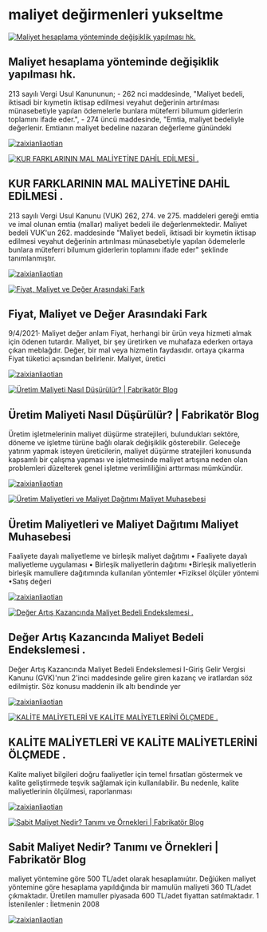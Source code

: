 # maliyet değirmenleri yukseltme
<a href="https://mnn.zoosnet.net/LR/Chatpre.aspx?id=MNN94995150&p=https://topgrinding.com/" target="_blank">![Maliyet hesaplama yönteminde değişiklik yapılması hk.](https://github.com/technlg/images/blob/main/51.jpg)</a>
## Maliyet hesaplama yönteminde değişiklik yapılması hk.
213 sayılı Vergi Usul Kanununun; - 262 nci maddesinde, "Maliyet bedeli, iktisadi bir kıymetin iktisap edilmesi veyahut değerinin artırılması münasebetiyle yapılan ödemelerle bunlara müteferri bilumum giderlerin toplamını ifade eder.", - 274 üncü maddesinde, "Emtia, maliyet bedeliyle değerlenir. Emtianın maliyet bedeline nazaran değerleme günündeki 
<a href="https://mnn.zoosnet.net/LR/Chatpre.aspx?id=MNN94995150&p=https://topgrinding.com/" target="_blank"><img src="https://github.com/technlg/images/raw/main/chat11.jpg" alt="zaixianliaotian"/></a><a href="//whatsapp.shibangsoft.com/WhatsApp.php" ><img src="https://github.com/technlg/images/raw/main/chat11.png" alt=""></a>
<a href="https://mnn.zoosnet.net/LR/Chatpre.aspx?id=MNN94995150&p=https://topgrinding.com/" target="_blank">![KUR FARKLARININ MAL MALİYETİNE DAHİL EDİLMESİ .](https://github.com/technlg/images/blob/main/62.jpg)</a>
## KUR FARKLARININ MAL MALİYETİNE DAHİL EDİLMESİ .
213 sayılı Vergi Usul Kanunu (VUK) 262, 274. ve 275. maddeleri gereği emtia ve imal olunan emtia (mallar) maliyet bedeli ile değerlenmektedir. Maliyet bedeli VUK'un 262. maddesinde "Maliyet bedeli, iktisadi bir kıymetin iktisap edilmesi veyahut değerinin artırılması münasebetiyle yapılan ödemelerle bunlara müteferri bilumum giderlerin toplamını ifade eder" şeklinde tanımlanmıştır.
<a href="https://mnn.zoosnet.net/LR/Chatpre.aspx?id=MNN94995150&p=https://topgrinding.com/" target="_blank"><img src="https://github.com/technlg/images/raw/main/chat11.jpg" alt="zaixianliaotian"/></a><a href="//whatsapp.shibangsoft.com/WhatsApp.php" ><img src="https://github.com/technlg/images/raw/main/chat11.png" alt=""></a>
<a href="https://mnn.zoosnet.net/LR/Chatpre.aspx?id=MNN94995150&p=https://topgrinding.com/" target="_blank">![Fiyat, Maliyet ve Değer Arasındaki Fark](https://github.com/technlg/images/blob/main/17.jpg)</a>
## Fiyat, Maliyet ve Değer Arasındaki Fark
9/4/2021· Maliyet değer anlam Fiyat, herhangi bir ürün veya hizmeti almak için ödenen tutardır. Maliyet, bir şey üretirken ve muhafaza ederken ortaya çıkan meblağdır. Değer, bir mal veya hizmetin faydasıdır. ortaya çıkarma Fiyat tüketici açısından belirlenir. Maliyet, üretici
<a href="https://mnn.zoosnet.net/LR/Chatpre.aspx?id=MNN94995150&p=https://topgrinding.com/" target="_blank"><img src="https://github.com/technlg/images/raw/main/chat11.jpg" alt="zaixianliaotian"/></a><a href="//whatsapp.shibangsoft.com/WhatsApp.php" ><img src="https://github.com/technlg/images/raw/main/chat11.png" alt=""></a>
<a href="https://mnn.zoosnet.net/LR/Chatpre.aspx?id=MNN94995150&p=https://topgrinding.com/" target="_blank">![Üretim Maliyeti Nasıl Düşürülür? | Fabrikatör Blog](https://github.com/technlg/images/blob/main/59.jpg)</a>
## Üretim Maliyeti Nasıl Düşürülür? | Fabrikatör Blog
Üretim işletmelerinin maliyet düşürme stratejileri, bulundukları sektöre, döneme ve işletme türüne bağlı olarak değişiklik gösterebilir. Geleceğe yatırım yapmak isteyen üreticilerin, maliyet düşürme stratejileri konusunda kapsamlı bir çalışma yapması ve işletmesinde maliyet artışına neden olan problemleri düzelterek genel işletme verimliliğini arttırması mümkündür.
<a href="https://mnn.zoosnet.net/LR/Chatpre.aspx?id=MNN94995150&p=https://topgrinding.com/" target="_blank"><img src="https://github.com/technlg/images/raw/main/chat11.jpg" alt="zaixianliaotian"/></a><a href="//whatsapp.shibangsoft.com/WhatsApp.php" ><img src="https://github.com/technlg/images/raw/main/chat11.png" alt=""></a>
<a href="https://mnn.zoosnet.net/LR/Chatpre.aspx?id=MNN94995150&p=https://topgrinding.com/" target="_blank">![Üretim Maliyetleri ve Maliyet Dağıtımı Maliyet Muhasebesi](https://github.com/technlg/images/blob/main/2.jpg)</a>
## Üretim Maliyetleri ve Maliyet Dağıtımı Maliyet Muhasebesi
Faaliyete dayalı maliyetleme ve birleşik maliyet dağıtımı • Faaliyete dayalı maliyetleme uygulaması • Birleşik maliyetlerin dağıtımı •Birleşik maliyetlerin birleşik mamullere dağıtımında kullanılan yöntemler •Fiziksel ölçüler yöntemi •Satış değeri
<a href="https://mnn.zoosnet.net/LR/Chatpre.aspx?id=MNN94995150&p=https://topgrinding.com/" target="_blank"><img src="https://github.com/technlg/images/raw/main/chat11.jpg" alt="zaixianliaotian"/></a><a href="//whatsapp.shibangsoft.com/WhatsApp.php" ><img src="https://github.com/technlg/images/raw/main/chat11.png" alt=""></a>
<a href="https://mnn.zoosnet.net/LR/Chatpre.aspx?id=MNN94995150&p=https://topgrinding.com/" target="_blank">![Değer Artış Kazancında Maliyet Bedeli Endekslemesi .](https://github.com/technlg/images/blob/main/61.jpg)</a>
## Değer Artış Kazancında Maliyet Bedeli Endekslemesi .
Değer Artış Kazancında Maliyet Bedeli Endekslemesi I-Giriş Gelir Vergisi Kanunu (GVK)'nun 2'inci maddesinde gelire giren kazanç ve iratlardan söz edilmiştir. Söz konusu maddenin ilk altı bendinde yer
<a href="https://mnn.zoosnet.net/LR/Chatpre.aspx?id=MNN94995150&p=https://topgrinding.com/" target="_blank"><img src="https://github.com/technlg/images/raw/main/chat11.jpg" alt="zaixianliaotian"/></a><a href="//whatsapp.shibangsoft.com/WhatsApp.php" ><img src="https://github.com/technlg/images/raw/main/chat11.png" alt=""></a>
<a href="https://mnn.zoosnet.net/LR/Chatpre.aspx?id=MNN94995150&p=https://topgrinding.com/" target="_blank">![KALİTE MALİYETLERİ VE KALİTE MALİYETLERİNİ ÖLÇMEDE .](https://github.com/technlg/images/blob/main/51.jpg)</a>
## KALİTE MALİYETLERİ VE KALİTE MALİYETLERİNİ ÖLÇMEDE .
Kalite maliyet bilgileri doğru faaliyetler için temel fırsatları göstermek ve kalite geliştirmede teşvik sağlamak için kullanılabilir. Bu nedenle, kalite maliyetlerinin ölçülmesi, raporlanması
<a href="https://mnn.zoosnet.net/LR/Chatpre.aspx?id=MNN94995150&p=https://topgrinding.com/" target="_blank"><img src="https://github.com/technlg/images/raw/main/chat11.jpg" alt="zaixianliaotian"/></a><a href="//whatsapp.shibangsoft.com/WhatsApp.php" ><img src="https://github.com/technlg/images/raw/main/chat11.png" alt=""></a>
<a href="https://mnn.zoosnet.net/LR/Chatpre.aspx?id=MNN94995150&p=https://topgrinding.com/" target="_blank">![Sabit Maliyet Nedir? Tanımı ve Örnekleri | Fabrikatör Blog](https://github.com/technlg/images/blob/main/39.jpg)</a>
## Sabit Maliyet Nedir? Tanımı ve Örnekleri | Fabrikatör Blog
maliyet yöntemine göre 500 TL/adet olarak hesaplamıútır. Değiúken maliyet yöntemine göre hesaplama yapıldığında bir mamulün maliyeti 360 TL/adet çıkmaktadır. Üretilen mamuller piyasada 600 TL/adet fiyattan satılmaktadır. 1 İstenilenler : İletmenin 2008
<a href="https://mnn.zoosnet.net/LR/Chatpre.aspx?id=MNN94995150&p=https://topgrinding.com/" target="_blank"><img src="https://github.com/technlg/images/raw/main/chat11.jpg" alt="zaixianliaotian"/></a><a href="//whatsapp.shibangsoft.com/WhatsApp.php" ><img src="https://github.com/technlg/images/raw/main/chat11.png" alt=""></a>
